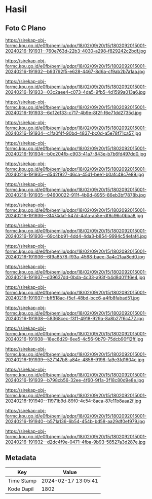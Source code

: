 # Hasil

## Foto C Plano

https://sirekap-obj-formc.kpu.go.id/e0fb/pemilu/pdpr/18/02/09/20/15/1802092015001-20240216-191931--760e763d-22b3-4030-a298-f829242c2bdf.jpg

https://sirekap-obj-formc.kpu.go.id/e0fb/pemilu/pdpr/18/02/09/20/15/1802092015001-20240216-191932--b93792f5-e628-4467-8d6a-cf9ab2b7a1aa.jpg

https://sirekap-obj-formc.kpu.go.id/e0fb/pemilu/pdpr/18/02/09/20/15/1802092015001-20240216-191933--03c2aee4-c073-4da5-9fb5-4d1599a013a6.jpg

https://sirekap-obj-formc.kpu.go.id/e0fb/pemilu/pdpr/18/02/09/20/15/1802092015001-20240216-191933--6d12e133-c717-4b9e-8f2f-f6e71dd2735d.jpg

https://sirekap-obj-formc.kpu.go.id/e0fb/pemilu/pdpr/18/02/09/20/15/1802092015001-20240216-191934--c1fa0f4f-90bd-4837-bc0d-a5e78f71ca57.jpg

https://sirekap-obj-formc.kpu.go.id/e0fb/pemilu/pdpr/18/02/09/20/15/1802092015001-20240216-191934--b0c204fb-c903-41a7-843e-b7b6fd497dd0.jpg

https://sirekap-obj-formc.kpu.go.id/e0fb/pemilu/pdpr/18/02/09/20/15/1802092015001-20240216-191935--d542f927-d6ca-45d1-bee1-b0afc49c7e89.jpg

https://sirekap-obj-formc.kpu.go.id/e0fb/pemilu/pdpr/18/02/09/20/15/1802092015001-20240216-191935--94600022-911f-4b9d-8955-86eb3bf7878b.jpg

https://sirekap-obj-formc.kpu.go.id/e0fb/pemilu/pdpr/18/02/09/20/15/1802092015001-20240216-191936--3f474daf-547d-4a1a-a55e-df8c96c0bba8.jpg

https://sirekap-obj-formc.kpu.go.id/e0fb/pemilu/pdpr/18/02/09/20/15/1802092015001-20240216-191936--69c4bb91-4dd4-4da3-b854-9994c54efaf4.jpg

https://sirekap-obj-formc.kpu.go.id/e0fb/pemilu/pdpr/18/02/09/20/15/1802092015001-20240216-191936--6f9a8578-f93a-4568-baee-3a4c2faa8ed0.jpg

https://sirekap-obj-formc.kpu.go.id/e0fb/pemilu/pdpr/18/02/09/20/15/1802092015001-20240216-191937--d39637dd-0bda-4c33-a93f-b4d8d011f6e4.jpg

https://sirekap-obj-formc.kpu.go.id/e0fb/pemilu/pdpr/18/02/09/20/15/1802092015001-20240216-191937--bff518ac-f5ef-48bd-bcc6-a4fb8fabad51.jpg

https://sirekap-obj-formc.kpu.go.id/e0fb/pemilu/pdpr/18/02/09/20/15/1802092015001-20240216-191938--58368cec-f3f1-4918-929a-8a8b27f6c472.jpg

https://sirekap-obj-formc.kpu.go.id/e0fb/pemilu/pdpr/18/02/09/20/15/1802092015001-20240216-191938--18ec6d29-6ee5-4c56-9b79-75dcb90f12ff.jpg

https://sirekap-obj-formc.kpu.go.id/e0fb/pemilu/pdpr/18/02/09/20/15/1802092015001-20240216-191939--527147b8-a84e-4858-9198-fa9e3fd1604c.jpg

https://sirekap-obj-formc.kpu.go.id/e0fb/pemilu/pdpr/18/02/09/20/15/1802092015001-20240216-191939--b798cb56-32ee-4f60-9f1a-3f18c80d9e8e.jpg

https://sirekap-obj-formc.kpu.go.id/e0fb/pemilu/pdpr/18/02/09/20/15/1802092015001-20240216-191940--11971b9d-89f0-4c54-8aca-87e11b8aaa2f.jpg

https://sirekap-obj-formc.kpu.go.id/e0fb/pemilu/pdpr/18/02/09/20/15/1802092015001-20240216-191940--b571a136-6b54-454b-bd58-aa29df0ef979.jpg

https://sirekap-obj-formc.kpu.go.id/e0fb/pemilu/pdpr/18/02/09/20/15/1802092015001-20240216-191932--d2dc4f9e-0471-4fba-9b93-58527a3d287e.jpg


## Metadata

| Key        | Value               |
| ---------- | ------------------- |
| Time Stamp | 2024-02-17 13:05:41 |
| Kode Dapil | 1802                |



